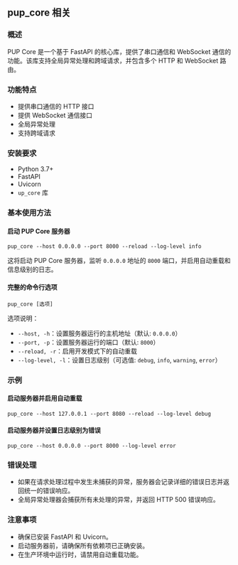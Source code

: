 ## pup_core 相关

### 概述

PUP Core 是一个基于 FastAPI 的核心库，提供了串口通信和 WebSocket 通信的功能。该库支持全局异常处理和跨域请求，并包含多个
HTTP 和 WebSocket 路由。

### 功能特点

- 提供串口通信的 HTTP 接口
- 提供 WebSocket 通信接口
- 全局异常处理
- 支持跨域请求

### 安装要求

- Python 3.7+
- FastAPI
- Uvicorn
- `up_core` 库

### 基本使用方法

#### 启动 PUP Core 服务器

```shell
pup_core --host 0.0.0.0 --port 8000 --reload --log-level info
```

这将启动 PUP Core 服务器，监听 `0.0.0.0` 地址的 `8000` 端口，并启用自动重载和信息级别的日志。

#### 完整的命令行选项

```shell
pup_core [选项]
```

选项说明：

- `--host, -h`：设置服务器运行的主机地址（默认: `0.0.0.0`）
- `--port, -p`：设置服务器运行的端口（默认: `8000`）
- `--reload, -r`：启用开发模式下的自动重载
- `--log-level, -l`：设置日志级别（可选值: `debug`, `info`, `warning`, `error`）

### 示例

#### 启动服务器并启用自动重载

```shell
pup_core --host 127.0.0.1 --port 8080 --reload --log-level debug
```

#### 启动服务器并设置日志级别为错误

```shell
pup_core --host 0.0.0.0 --port 8000 --log-level error
```

### 错误处理

- 如果在请求处理过程中发生未捕获的异常，服务器会记录详细的错误日志并返回统一的错误响应。
- 全局异常处理器会捕获所有未处理的异常，并返回 HTTP 500 错误响应。

### 注意事项

- 确保已安装 FastAPI 和 Uvicorn。
- 启动服务器前，请确保所有依赖项已正确安装。
- 在生产环境中运行时，请禁用自动重载功能。